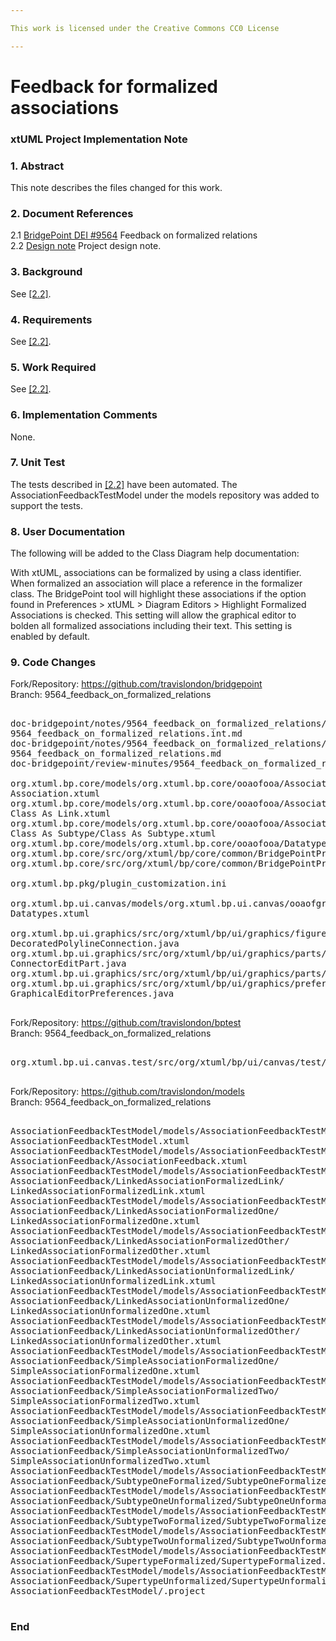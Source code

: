 ```yaml
---

This work is licensed under the Creative Commons CC0 License

---
```


# Feedback for formalized associations  
### xtUML Project Implementation Note

### 1. Abstract

This note describes the files changed for this work.

### 2. Document References 
<a id="2.1"></a>2.1 [BridgePoint DEI #9564](https://support.onefact.net/issues/9564) Feedback on formalized relations  
<a id="2.2"></a>2.2 [Design note](https://github.com/travislondon/bridgepoint/blob/9564_feedback_on_formalized_relations/doc-bridgepoint/notes/9564_feedback_on_formalized_relations/9564_feedback_on_formalized_relations.md) Project design note.  

### 3. Background

See [[2.2]](#2.2).  

### 4. Requirements

See [[2.2]](#2.2).  

### 5. Work Required

See [[2.2]](#2.2).  

### 6. Implementation Comments

None.  

### 7. Unit Test

The tests described in [[2.2]](#2.2) have been automated.  The AssociationFeedbackTestModel under the models repository was added to support the tests.  

### 8. User Documentation
The following will be added to the Class Diagram help documentation:  

With xtUML, associations can be formalized by using a class identifier.  When formalized an association will place a reference in the formalizer class.  The BridgePoint tool will highlight these associations if the option found in Preferences > xtUML > Diagram Editors > Highlight Formalized Associations is checked.  This setting will allow the graphical editor to bolden all formalized associations including their text.  This setting is enabled by default.  

### 9. Code Changes

Fork/Repository: https://github.com/travislondon/bridgepoint  
Branch: 9564_feedback_on_formalized_relations  

<pre>

doc-bridgepoint/notes/9564_feedback_on_formalized_relations/
9564_feedback_on_formalized_relations.int.md
doc-bridgepoint/notes/9564_feedback_on_formalized_relations/
9564_feedback_on_formalized_relations.md
doc-bridgepoint/review-minutes/9564_feedback_on_formalized_relations_ant.rvm.md

org.xtuml.bp.core/models/org.xtuml.bp.core/ooaofooa/Association/Association/
Association.xtuml
org.xtuml.bp.core/models/org.xtuml.bp.core/ooaofooa/Association/Class As Link/
Class As Link.xtuml
org.xtuml.bp.core/models/org.xtuml.bp.core/ooaofooa/Association/
Class As Subtype/Class As Subtype.xtuml
org.xtuml.bp.core/models/org.xtuml.bp.core/ooaofooa/Datatypes/Datatypes.xtuml
org.xtuml.bp.core/src/org/xtuml/bp/core/common/BridgePointPreferencesModel.java
org.xtuml.bp.core/src/org/xtuml/bp/core/common/BridgePointPreferencesStore.java

org.xtuml.bp.pkg/plugin_customization.ini

org.xtuml.bp.ui.canvas/models/org.xtuml.bp.ui.canvas/ooaofgraphics/Datatypes/
Datatypes.xtuml

org.xtuml.bp.ui.graphics/src/org/xtuml/bp/ui/graphics/figures/
DecoratedPolylineConnection.java
org.xtuml.bp.ui.graphics/src/org/xtuml/bp/ui/graphics/parts/
ConnectorEditPart.java
org.xtuml.bp.ui.graphics/src/org/xtuml/bp/ui/graphics/parts/TextEditPart.java
org.xtuml.bp.ui.graphics/src/org/xtuml/bp/ui/graphics/preferences/
GraphicalEditorPreferences.java

</pre>  

Fork/Repository: https://github.com/travislondon/bptest  
Branch: 9564_feedback_on_formalized_relations  

<pre>

org.xtuml.bp.ui.canvas.test/src/org/xtuml/bp/ui/canvas/test/SymbolTest.java

</pre>

Fork/Repository: https://github.com/travislondon/models  
Branch: 9564_feedback_on_formalized_relations  

<pre>

AssociationFeedbackTestModel/models/AssociationFeedbackTestModel/
AssociationFeedbackTestModel.xtuml
AssociationFeedbackTestModel/models/AssociationFeedbackTestModel/
AssociationFeedback/AssociationFeedback.xtuml
AssociationFeedbackTestModel/models/AssociationFeedbackTestModel/
AssociationFeedback/LinkedAssociationFormalizedLink/
LinkedAssociationFormalizedLink.xtuml
AssociationFeedbackTestModel/models/AssociationFeedbackTestModel/
AssociationFeedback/LinkedAssociationFormalizedOne/
LinkedAssociationFormalizedOne.xtuml
AssociationFeedbackTestModel/models/AssociationFeedbackTestModel/
AssociationFeedback/LinkedAssociationFormalizedOther/
LinkedAssociationFormalizedOther.xtuml
AssociationFeedbackTestModel/models/AssociationFeedbackTestModel/
AssociationFeedback/LinkedAssociationUnformalizedLink/
LinkedAssociationUnformalizedLink.xtuml
AssociationFeedbackTestModel/models/AssociationFeedbackTestModel/
AssociationFeedback/LinkedAssociationUnformalizedOne/
LinkedAssociationUnformalizedOne.xtuml
AssociationFeedbackTestModel/models/AssociationFeedbackTestModel/
AssociationFeedback/LinkedAssociationUnformalizedOther/
LinkedAssociationUnformalizedOther.xtuml
AssociationFeedbackTestModel/models/AssociationFeedbackTestModel/
AssociationFeedback/SimpleAssociationFormalizedOne/
SimpleAssociationFormalizedOne.xtuml
AssociationFeedbackTestModel/models/AssociationFeedbackTestModel/
AssociationFeedback/SimpleAssociationFormalizedTwo/
SimpleAssociationFormalizedTwo.xtuml
AssociationFeedbackTestModel/models/AssociationFeedbackTestModel/
AssociationFeedback/SimpleAssociationUnformalizedOne/
SimpleAssociationUnformalizedOne.xtuml
AssociationFeedbackTestModel/models/AssociationFeedbackTestModel/
AssociationFeedback/SimpleAssociationUnformalizedTwo/
SimpleAssociationUnformalizedTwo.xtuml
AssociationFeedbackTestModel/models/AssociationFeedbackTestModel/
AssociationFeedback/SubtypeOneFormalized/SubtypeOneFormalized.xtuml
AssociationFeedbackTestModel/models/AssociationFeedbackTestModel/
AssociationFeedback/SubtypeOneUnformalized/SubtypeOneUnformalized.xtuml
AssociationFeedbackTestModel/models/AssociationFeedbackTestModel/
AssociationFeedback/SubtypeTwoFormalized/SubtypeTwoFormalized.xtuml
AssociationFeedbackTestModel/models/AssociationFeedbackTestModel/
AssociationFeedback/SubtypeTwoUnformalized/SubtypeTwoUnformalized.xtuml
AssociationFeedbackTestModel/models/AssociationFeedbackTestModel/
AssociationFeedback/SupertypeFormalized/SupertypeFormalized.xtuml
AssociationFeedbackTestModel/models/AssociationFeedbackTestModel/
AssociationFeedback/SupertypeUnformalized/SupertypeUnformalized.xtuml
AssociationFeedbackTestModel/.project

</pre>


### End

